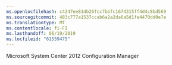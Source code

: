 ```yaml
---
ms.openlocfilehash: c4247ee81db26fcc7bbfc1674315ff4d4c8bd569
ms.sourcegitcommit: 483c777a1537ccab6a2a2da6a5d1fe4470dd0e7e
ms.translationtype: MT
ms.contentlocale: fi-FI
ms.lasthandoff: 06/19/2019
ms.locfileid: "61559475"
---
```

Microsoft System Center 2012 Configuration Manager